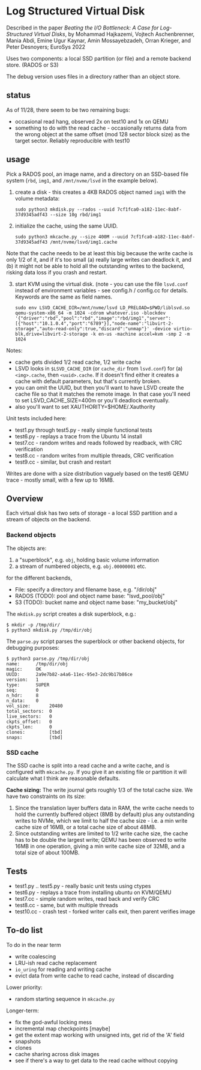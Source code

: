 # Log Structured Virtual Disk

Described in the paper *Beating the I/O Bottleneck: A Case for Log-Structured Virtual Disks*, by Mohammad Hajkazemi, Vojtech Aschenbrenner, Mania Abdi, Emine Ugur Kaynar, Amin Mossayebzadeh, Orran Krieger, and Peter Desnoyers; EuroSys 2022

Uses two components: a local SSD partition (or file) and a remote backend store. (RADOS or S3)

The debug version uses files in a directory rather than an object store.

## status
As of 11/28, there seem to be two remaining bugs:
- occasional read hang, observed 2x on test10 and 1x on QEMU
- something to do with the read cache - occasionally returns data from the wrong object at the same offset (mod 128 sector block size) as the target sector. Reliably reproducible with test10

## usage

Pick a RADOS pool, an image name, and a directory on an SSD-based file system (`rbd`, `img1`, and `/mnt/nvme/lsvd` in the example below).

1. create a disk - this creates a 4KB RADOS object named `img1` with the volume metadata:

    `sudo python3 mkdisk.py --rados --uuid 7cf1fca0-a182-11ec-8abf-37d9345adf43 --size 10g rbd/img1`

2. initialize the cache, using the same UUID. 

    `sudo python3 mkcache.py --size 400M --uuid 7cf1fca0-a182-11ec-8abf-37d9345adf43 /mnt/nvme/lsvd/img1.cache`

Note that the cache needs to be at least this big because the write cache is only 1/2 of it, and if it's too small (a) really large writes can deadlock it, and (b) it might not be able to hold all the outstanding writes to the backend, risking data loss if you crash and restart.

3. start KVM using the virtual disk. (note - you can use the file `lsvd.conf` instead of environment variables - see config.h / config.cc for details. Keywords are the same as field names.

    `sudo env LSVD_CACHE_DIR=/mnt/nvme/lsvd LD_PRELOAD=$PWD/liblsvd.so qemu-system-x86_64 -m 1024 -cdrom whatever.iso -blockdev '{"driver":"rbd","pool":"rbd","image":"rbd/img1","server":[{"host":"10.1.0.4","port":"6789"}],"node-name":"libvirt-2-storage","auto-read-only":true,"discard":"unmap"}' -device virtio-blk,drive=libvirt-2-storage -k en-us -machine accel=kvm -smp 2 -m 1024`

Notes:
- cache gets divided 1/2 read cache, 1/2 write cache
- LSVD looks in `$LSVD_CACHE_DIR` (or `cache_dir` from `lsvd.conf`) for (a) `<img>.cache`, then `<uuid>.cache`. If it doesn't find either it creates a cache with default parameters, but that's currently broken.
- you can omit the UUID, but then you'll want to have LSVD create the cache file so that it matches the remote image. In that case you'll need to set LSVD_CACHE_SIZE=400m or you'll deadlock eventually.
- also you'll want to set XAUTHORITY=$HOME/.Xauthority

Unit tests included here:
- test1.py through test5.py - really simple functional tests
- test6.py - replays a trace from the Ubuntu 14 install
- test7.cc - random writes and reads followed by readback, with CRC verification
- test8.cc - random writes from multiple threads, CRC verification
- test9.cc - similar, but crash and restart

Writes are done with a size distribution vaguely based on the test6 QEMU trace - mostly small, with a few up to 16MB.

## Overview

Each virtual disk has two sets of storage - a local SSD partition and a stream of objects on the backend.

### Backend objects

The objects are:
1. a "superblock", e.g. `obj`, holding basic volume information
2. a stream of numbered objects, e.g. `obj.00000001` etc.

for the different backends,
- File: specify a directory and filename base, e.g. "/dir/obj"
- RADOS (TODO): pool and object name base: "lsvd_pool/obj" 
- S3 (TODO): bucket name and object name base: "my_bucket/obj"

The `mkdisk.py` script creates a disk superblock, e.g.:
```
$ mkdir -p /tmp/dir/
$ python3 mkdisk.py /tmp/dir/obj
```

The `parse.py` script parses the superblock or other backend objects, for debugging purposes:
```
$ python3 parse.py /tmp/dir/obj
name:      /tmp/dir/obj
magic:     OK
UUID:      2a9e7b82-a4a6-11ec-95e3-2dc9b17b86ce
version:   1
type:      SUPER
seq:       0
n_hdr:     8
n_data:    0
vol_size:       20480
total_sectors:  0
live_sectors:   0
ckpts_offset:   0
ckpts_len:      0
clones:         [tbd]
snaps:          [tbd]
```

### SSD cache

The SSD cache is split into a read cache and a write cache, and is configured with `mkcache.py`. If you give it an existing file or partition it will calculate what I think are reasonable defaults.

**Cache sizing:** The write journal gets roughly 1/3 of the total cache size. We have two constraints on its size:
1. Since the translation layer buffers data in RAM, the write cache needs to hold the currently buffered object (8MB by default) plus any outstanding writes to NVMe, which we limit to half the cache size - i.e. a min write cache size of 16MB, or a total cache size of about 48MB.
1. Since outstanding writes are limited to 1/2 write cache size, the cache has to be double the largest write; QEMU has been observed to write 16MB in one operation, giving a min write cache size of 32MB, and a total size of about 100MB.

## Tests

- test1.py .. test5.py - really basic unit tests using ctypes
- test6.py - replays a trace from installing ubuntu on KVM/QEMU
- test7.cc - simple random writes, read back and verify CRC
- test8.cc - same, but with multiple threads
- test10.cc - crash test - forked writer calls exit, then parent verifies image

## To-do list

To do in the near term
- write coalescing
- LRU-ish read cache replacement
- `io_uring` for reading and writing cache
-  evict data from write cache to read cache, instead of discarding

Lower priority:
- random starting sequence in `mkcache.py`

Longer-term:
- fix the god-awful locking mess
- incremental map checkpoints [maybe]
- get the extent map working with unsigned ints, get rid of the 'A' field
- snapshots
- clones
- cache sharing across disk images
- see if there's a way to get data to the read cache without copying
